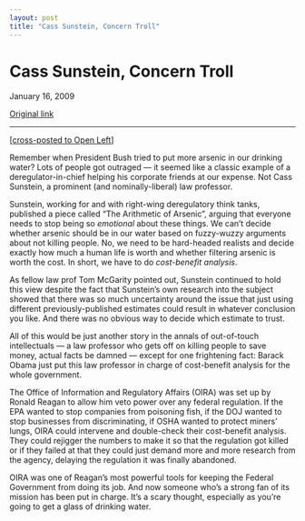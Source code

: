 ```yaml
---
layout: post
title: "Cass Sunstein, Concern Troll"
---
```

Cass Sunstein, Concern Troll
============================

January 16, 2009

[Original link](http://www.aaronsw.com/weblog/casskills)

* * * * *

[[cross-posted to Open
Left](http://www.openleft.com/showDiary.do?diaryId=10955)]

Remember when President Bush tried to put more arsenic in our drinking
water? Lots of people got outraged — it seemed like a classic example of
a deregulator-in-chief helping his corporate friends at our expense. Not
Cass Sunstein, a prominent (and nominally-liberal) law professor.

Sunstein, working for and with right-wing deregulatory think tanks,
published a piece called “The Arithmetic of Arsenic”, arguing that
everyone needs to stop being so *emotional* about these things. We can’t
decide whether arsenic should be in our water based on fuzzy-wuzzy
arguments about not killing people. No, we need to be hard-headed
realists and decide exactly how much a human life is worth and whether
filtering arsenic is worth the cost. In short, we have to do
*cost-benefit analysis*.

As fellow law prof Tom McGarity pointed out, Sunstein continued to hold
this view despite the fact that Sunstein’s own research into the subject
showed that there was so much uncertainty around the issue that just
using different previously-published estimates could result in whatever
conclusion you like. And there was no obvious way to decide which
estimate to trust.

All of this would be just another story in the annals of out-of-touch
intellectuals — a law professor who gets off on killing people to save
money, actual facts be damned — except for one frightening fact: Barack
Obama just put this law professor in charge of cost-benefit analysis for
the whole government.

The Office of Information and Regulatory Affairs (OIRA) was set up by
Ronald Reagan to allow him veto power over any federal regulation. If
the EPA wanted to stop companies from poisoning fish, if the DOJ wanted
to stop businesses from discriminating, if OSHA wanted to protect
miners’ lungs, OIRA could intervene and double-check their cost-benefit
analysis. They could rejigger the numbers to make it so that the
regulation got killed or if they failed at that they could just demand
more and more research from the agency, delaying the regulation it was
finally abandoned.

OIRA was one of Reagan’s most powerful tools for keeping the Federal
Government from doing its job. And now someone who’s a strong fan of its
mission has been put in charge. It’s a scary thought, especially as
you’re going to get a glass of drinking water.
